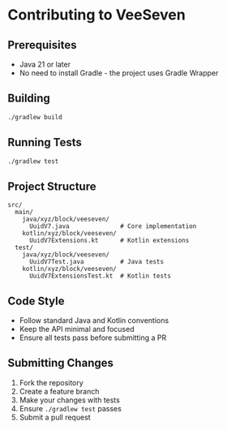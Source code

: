 # Contributing to VeeSeven

## Prerequisites

- Java 21 or later
- No need to install Gradle - the project uses Gradle Wrapper

## Building

```bash
./gradlew build
```

## Running Tests

```bash
./gradlew test
```

## Project Structure

```
src/
  main/
    java/xyz/block/veeseven/
      UuidV7.java              # Core implementation
    kotlin/xyz/block/veeseven/
      UuidV7Extensions.kt      # Kotlin extensions
  test/
    java/xyz/block/veeseven/
      UuidV7Test.java          # Java tests
    kotlin/xyz/block/veeseven/
      UuidV7ExtensionsTest.kt  # Kotlin tests
```

## Code Style

- Follow standard Java and Kotlin conventions
- Keep the API minimal and focused
- Ensure all tests pass before submitting a PR

## Submitting Changes

1. Fork the repository
2. Create a feature branch
3. Make your changes with tests
4. Ensure `./gradlew test` passes
5. Submit a pull request
